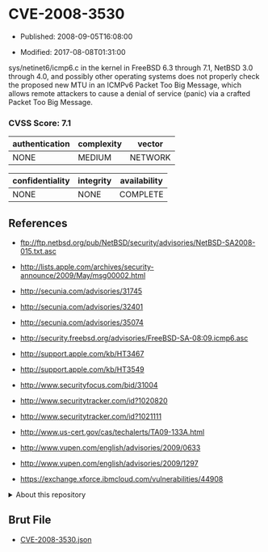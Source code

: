 # CVE-2008-3530

- Published: 2008-09-05T16:08:00

- Modified: 2017-08-08T01:31:00

sys/netinet6/icmp6.c in the kernel in FreeBSD 6.3 through 7.1, NetBSD 3.0 through 4.0, and possibly other operating systems does not properly check the proposed new MTU in an ICMPv6 Packet Too Big Message, which allows remote attackers to cause a denial of service (panic) via a crafted Packet Too Big Message.

### CVSS Score: **7.1**

| authentication | complexity | vector |
| --- | --- | --- |
| NONE | MEDIUM | NETWORK |

| confidentiality | integrity | availability |
| --- | --- | --- |
| NONE | NONE | COMPLETE |

## References

* ftp://ftp.netbsd.org/pub/NetBSD/security/advisories/NetBSD-SA2008-015.txt.asc

* http://lists.apple.com/archives/security-announce/2009/May/msg00002.html

* http://secunia.com/advisories/31745

* http://secunia.com/advisories/32401

* http://secunia.com/advisories/35074

* http://security.freebsd.org/advisories/FreeBSD-SA-08:09.icmp6.asc

* http://support.apple.com/kb/HT3467

* http://support.apple.com/kb/HT3549

* http://www.securityfocus.com/bid/31004

* http://www.securitytracker.com/id?1020820

* http://www.securitytracker.com/id?1021111

* http://www.us-cert.gov/cas/techalerts/TA09-133A.html

* http://www.vupen.com/english/advisories/2009/0633

* http://www.vupen.com/english/advisories/2009/1297

* https://exchange.xforce.ibmcloud.com/vulnerabilities/44908

<details>
<summary>About this repository</summary> 

  This repository is part of the project [Live Hack CVE](https://github.com/Live-Hack-CVE). Main website can be found [www.live-hack.org](https://www.live-hack.org) 
  
  Made by [Sn0wAlice](https://github.com/Sn0wAlice) for the people that care about security and need to have a feed of the latest CVEs. Hope you enjoy it, don't forget to star the repo and follow me on [Twitter](https://twitter.com/Sn0wAlice) and [Github](https://github.com/Sn0wAlice). And that is my [personnal website](https://www.alice-snow.me/)

  - [Home Page](https://github.com/Live-Hack-CVE)
  - [Framework](https://github.com/Live-Hack-CVE/cve-framework)
  - [CVE database](https://github.com/Live-Hack-CVE/full_database)
  - [Changelog](https://github.com/Live-Hack-CVE/Changelog)
</details>

## Brut File

* [CVE-2008-3530.json](https://raw.githubusercontent.com/Live-Hack-CVE/full_database/main/cves/2008/CVE-2008-3530.json)

